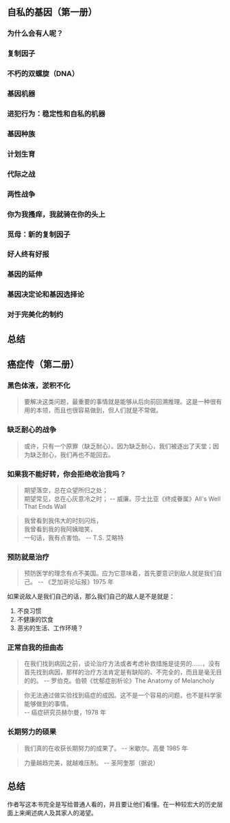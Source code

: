 
## 自私的基因（第一册）


### 为什么会有人呢？


### 复制因子

### 不朽的双螺旋（DNA）

### 基因机器

### 进犯行为：稳定性和自私的机器


### 基因种族

### 计划生育

### 代际之战

### 两性战争

### 你为我搔痒，我就骑在你的头上

### 觅母：新的复制因子

### 好人终有好报

### 基因的延伸

### 基因决定论和基因选择论

### 对于完美化的制约

## 总结


## 癌症传（第二册）

### 黑色体液，淤积不化

> 要解决这类问题，最重要的事情就是能够从后向前回溯推理。这是一种很有用的本领，而且也很容易做到，但人们就是不常做。

### 缺乏耐心的战争
> 或许，只有一个原罪（缺乏耐心）。因为缺乏耐心，我们被逐出了天堂；因为缺乏耐心，我们再也不能回去。

### 如果我不能好转，你会拒绝收治我吗？

> 期望落空，总在众望所归之处；  
> 期望常见，总在心灰意冷之时；      -- 威廉。莎士比亚《终成眷属》All's Well That Ends Wall

> 我曾看到我伟大的时刻闪烁，  
> 我曾看到我的我阿姨暗笑，  
> 一句话，我有点害怕。  -- T.S. 艾略特


### 预防就是治疗

> 预防医学的理念有点不美国。应为它意味着，首先要意识到敌人就是我们自己。 -- 《芝加哥论坛报》1975 年

如果说敌人是我们自己的话，那么我们自己的敌人是不是就是：
1. 不良习惯
2. 不健康的饮食
3. 恶劣的生活、工作环境？

### 正常自我的扭曲态

> 在我们找到病因之前，谈论治疗方法或者考虑补救措施是徒劳的……，没有首先找到病因，那样的治疗方法肯定是有缺陷的、不完全的，而且是毫无目的的。
>   -- 罗伯克。伯顿《忧郁症剖析论》The Anatomy of Melancholy

> 你无法通过做实验找到癌症的成因。这不是一个容易的问题，也不是科学家能够做到的事情。  
>   -- 癌症研究员赫尔曼，1978 年

### 长期努力的硕果

> 我们真的在收获长期努力的成果了。 -- 米歇尔。高曼 1985 年

> 力量越趋完美，就越难压制。 -- 圣阿奎那（据说）

## 总结

作者写这本书完全是写给普通人看的，并且要让他们看懂。在一种较宏大的历史层面上来阐述病人及其家人的渴望。